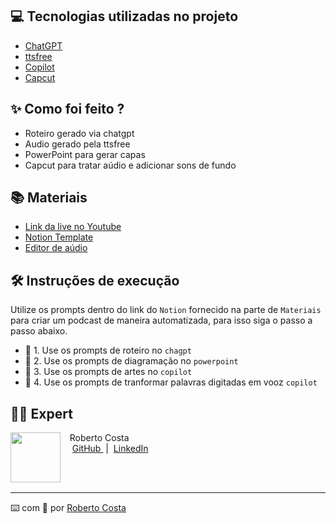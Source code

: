 ## 💻 Tecnologias utilizadas no projeto

- [ChatGPT](https://chat.openai.com/) 
- [ttsfree](https://ttsfree.com/)
- [Copilot](https://www.bing.com/search?q=Bing+AI&qs=ds&form=MW00X7&showconv=1)
- [Capcut](https://www.capcut.com/pt-br/)

## ✨ Como foi feito ?

- Roteiro gerado via chatgpt
- Audio gerado pela ttsfree
- PowerPoint para gerar capas
- Capcut para tratar aúdio e adicionar sons de fundo

## 📚 Materiais

- [Link da live no Youtube](https://www.youtube.com/watch?v=0tU842RP8-k&t=1s&ab_channel=ISHTecnologia)
- [Notion Template](https://www.notion.so/PAS-Podcast-NEOCAST-1290eaa2b0194a8cbb59526556a1eba2?pvs=4)
- [Editor de aúdio](https://www.capcut.com)

## 🛠️ Instruções de execução

Utilize os prompts dentro do link do `Notion` fornecido na parte de `Materiais` para criar um podcast de maneira automatizada, para isso siga o passo a passo abaixo.

- 🤖 1. Use os prompts de roteiro no `chagpt`
- 🤖 2. Use os prompts de diagramação no `powerpoint`
- 🤖 3. Use os prompts de artes no `copilot`
- 🤖 4. Use os prompts de tranformar palavras digitadas em vooz `copilot`

## 👨‍💻 Expert

<p>
    <img 
      align=left 
      margin=10 
      width=80 
      src="https://avatars.githubusercontent.com/u/151440851?v=4"
    />
    <p>&nbsp&nbsp&nbspRoberto Costa<br>
    &nbsp&nbsp&nbsp
    <a 
        href="https://github.com/RobertoAHOW">
        GitHub
    </a>
    &nbsp;|&nbsp;
    <a 
        href="www.linkedin.com/in/robertoascosta/">
        LinkedIn
    </a>
   
<br/><br/>
<p>

---

⌨️ com 💜 por [Roberto Costa](https://github.com/felipeAguiarCode)
